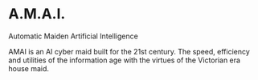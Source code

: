 # A.M.A.I.
Automatic Maiden Artificial Intelligence

AMAI is an AI cyber maid built for the 21st century. The speed, efficiency and utilities of the information age with the virtues of the Victorian era house maid.
